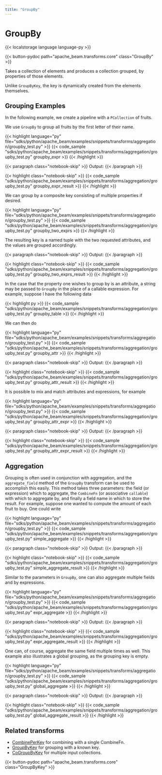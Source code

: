 ```yaml
---
title: "GroupBy"
---
```

<!--
Licensed under the Apache License, Version 2.0 (the "License");
you may not use this file except in compliance with the License.
You may obtain a copy of the License at

http://www.apache.org/licenses/LICENSE-2.0

Unless required by applicable law or agreed to in writing, software
distributed under the License is distributed on an "AS IS" BASIS,
WITHOUT WARRANTIES OR CONDITIONS OF ANY KIND, either express or implied.
See the License for the specific language governing permissions and
limitations under the License.
-->

# GroupBy

{{< localstorage language language-py >}}

{{< button-pydoc path="apache_beam.transforms.core" class="GroupBy" >}}

Takes a collection of elements and produces a collection grouped,
by properties of those elements.

Unlike `GroupByKey`, the key is dynamically created from the elements themselves.

## Grouping Examples

In the following example, we create a pipeline with a `PCollection` of fruits.

We use `GroupBy` to group all fruits by the first letter of their name.

{{< highlight language="py" file="sdks/python/apache_beam/examples/snippets/transforms/aggregation/groupby_test.py" >}}
{{< code_sample "sdks/python/apache_beam/examples/snippets/transforms/aggregation/groupby_test.py" groupby_expr >}}
{{< /highlight >}}

{{< paragraph class="notebook-skip" >}}
Output:
{{< /paragraph >}}

{{< highlight class="notebook-skip" >}}
{{< code_sample "sdks/python/apache_beam/examples/snippets/transforms/aggregation/groupby_test.py" groupby_expr_result >}}
{{< /highlight >}}

We can group by a composite key consisting of multiple properties if desired.

{{< highlight language="py" file="sdks/python/apache_beam/examples/snippets/transforms/aggregation/groupby_test.py" >}}
{{< code_sample "sdks/python/apache_beam/examples/snippets/transforms/aggregation/groupby_test.py" groupby_two_exprs >}}
{{< /highlight >}}

The resulting key is a named tuple with the two requested attributes, and the
values are grouped accordingly.

{{< paragraph class="notebook-skip" >}}
Output:
{{< /paragraph >}}

{{< highlight class="notebook-skip" >}}
{{< code_sample "sdks/python/apache_beam/examples/snippets/transforms/aggregation/groupby_test.py" groupby_two_exprs_result >}}
{{< /highlight >}}

In the case that the property one wishes to group by is an attribute, a string
may be passed to `GroupBy` in the place of a callable expression. For example,
suppose I have the following data

{{< highlight py >}}
{{< code_sample "sdks/python/apache_beam/examples/snippets/transforms/aggregation/groupby_test.py" groupby_table >}}
{{< /highlight >}}

We can then do

{{< highlight language="py" file="sdks/python/apache_beam/examples/snippets/transforms/aggregation/groupby_test.py" >}}
{{< code_sample "sdks/python/apache_beam/examples/snippets/transforms/aggregation/groupby_test.py" groupby_attr >}}
{{< /highlight >}}

{{< paragraph class="notebook-skip" >}}
Output:
{{< /paragraph >}}

{{< highlight class="notebook-skip" >}}
{{< code_sample "sdks/python/apache_beam/examples/snippets/transforms/aggregation/groupby_test.py" groupby_attr_result >}}
{{< /highlight >}}

It is possible to mix and match attributes and expressions, for example

{{< highlight language="py" file="sdks/python/apache_beam/examples/snippets/transforms/aggregation/groupby_test.py" >}}
{{< code_sample "sdks/python/apache_beam/examples/snippets/transforms/aggregation/groupby_test.py" groupby_attr_expr >}}
{{< /highlight >}}

{{< paragraph class="notebook-skip" >}}
Output:
{{< /paragraph >}}

{{< highlight class="notebook-skip" >}}
{{< code_sample "sdks/python/apache_beam/examples/snippets/transforms/aggregation/groupby_test.py" groupby_attr_expr_result >}}
{{< /highlight >}}

## Aggregation

Grouping is often used in conjunction with aggregation, and the
`aggregate_field` method of the `GroupBy` transform can be used to accomplish
this easily.
This method takes three parameters: the field (or expression) which to
aggregate, the `CombineFn` (or associative `callable`) with which to aggregate
by, and finally a field name in which to store the result.
For example, suppose one wanted to compute the amount of each fruit to buy.
One could write

{{< highlight language="py" file="sdks/python/apache_beam/examples/snippets/transforms/aggregation/groupby_test.py" >}}
{{< code_sample "sdks/python/apache_beam/examples/snippets/transforms/aggregation/groupby_test.py" simple_aggregate >}}
{{< /highlight >}}

{{< paragraph class="notebook-skip" >}}
Output:
{{< /paragraph >}}

{{< highlight class="notebook-skip" >}}
{{< code_sample "sdks/python/apache_beam/examples/snippets/transforms/aggregation/groupby_test.py" simple_aggregate_result >}}
{{< /highlight >}}

Similar to the parameters in `GroupBy`, one can also aggregate multiple fields
and by expressions.

{{< highlight language="py" file="sdks/python/apache_beam/examples/snippets/transforms/aggregation/groupby_test.py" >}}
{{< code_sample "sdks/python/apache_beam/examples/snippets/transforms/aggregation/groupby_test.py" expr_aggregate >}}
{{< /highlight >}}

{{< paragraph class="notebook-skip" >}}
Output:
{{< /paragraph >}}

{{< highlight class="notebook-skip" >}}
{{< code_sample "sdks/python/apache_beam/examples/snippets/transforms/aggregation/groupby_test.py" expr_aggregate_result >}}
{{< /highlight >}}

One can, of course, aggregate the same field multiple times as well.
This example also illustrates a global grouping, as the grouping key is empty.

{{< highlight language="py" file="sdks/python/apache_beam/examples/snippets/transforms/aggregation/groupby_test.py" >}}
{{< code_sample "sdks/python/apache_beam/examples/snippets/transforms/aggregation/groupby_test.py" global_aggregate >}}
{{< /highlight >}}

{{< paragraph class="notebook-skip" >}}
Output:
{{< /paragraph >}}

{{< highlight class="notebook-skip" >}}
{{< code_sample "sdks/python/apache_beam/examples/snippets/transforms/aggregation/groupby_test.py" global_aggregate_result >}}
{{< /highlight >}}

## Related transforms

* [CombinePerKey](/documentation/transforms/python/aggregation/combineperkey) for combining with a single CombineFn.
* [GroupByKey](/documentation/transforms/python/aggregation/groupbykey) for grouping with a known key.
* [CoGroupByKey](/documentation/transforms/python/aggregation/cogroupbykey) for multiple input collections.

{{< button-pydoc path="apache_beam.transforms.core" class="GroupByKey" >}}
